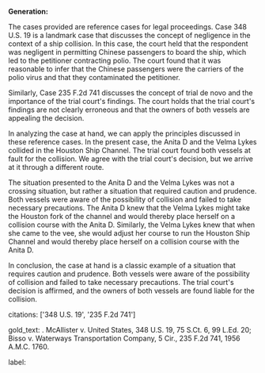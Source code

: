 **Generation:**



The cases provided are reference cases for legal proceedings. Case 348 U.S. 19 is a landmark case that discusses the concept of negligence in the context of a ship collision. In this case, the court held that the respondent was negligent in permitting Chinese passengers to board the ship, which led to the petitioner contracting polio. The court found that it was reasonable to infer that the Chinese passengers were the carriers of the polio virus and that they contaminated the petitioner.

Similarly, Case 235 F.2d 741 discusses the concept of trial de novo and the importance of the trial court's findings. The court holds that the trial court's findings are not clearly erroneous and that the owners of both vessels are appealing the decision.

In analyzing the case at hand, we can apply the principles discussed in these reference cases. In the present case, the Anita D and the Velma Lykes collided in the Houston Ship Channel. The trial court found both vessels at fault for the collision. We agree with the trial court's decision, but we arrive at it through a different route.

The situation presented to the Anita D and the Velma Lykes was not a crossing situation, but rather a situation that required caution and prudence. Both vessels were aware of the possibility of collision and failed to take necessary precautions. The Anita D knew that the Velma Lykes might take the Houston fork of the channel and would thereby place herself on a collision course with the Anita D. Similarly, the Velma Lykes knew that when she came to the vee, she would adjust her course to run the Houston Ship Channel and would thereby place herself on a collision course with the Anita D.

In conclusion, the case at hand is a classic example of a situation that requires caution and prudence. Both vessels were aware of the possibility of collision and failed to take necessary precautions. The trial court's decision is affirmed, and the owners of both vessels are found liable for the collision.



citations: ['348 U.S. 19', '235 F.2d 741']

gold_text: . McAllister v. United States, 348 U.S. 19, 75 S.Ct. 6, 99 L.Ed. 20; Bisso v. Waterways Transportation Company, 5 Cir., 235 F.2d 741, 1956 A.M.C. 1760.

label: 